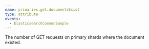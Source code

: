 ```yaml
---
name: primaries.get.documentsExist
type: attribute
events:
  - ElasticsearchCommonSample
---
```


The number of GET requests on primary shards where the document existed.